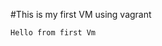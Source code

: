 #This is my first VM using vagrant


```````````````````````
Hello from first Vm 

````````````````````````
